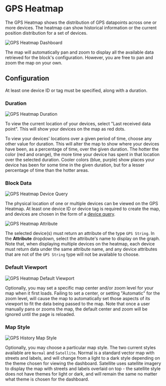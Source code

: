 # GPS Heatmap

The GPS Heatmap shows the distribution of GPS datapoints across one or more devices. The heatmap can show historical information or the current position distribution for a set of devices.

![GPS Heatmap Dashboard](/images/dashboards/heatmap-example.png "GPS Heatmap Dashboard")

The map will automatically pan and zoom to display all the available data retrieved for the block's configuration. However, you are free to pan and zoom the map on your own.

## Configuration

At least one device ID or tag must be specified, along with a duration.

### Duration

![GPS Heatmap Duration](/images/dashboards/heatmap-duration.png "GPS Heatmap Duration")

To view the current location of your devices, select "Last received data point". This will show your devices on the map as red dots.

To view your devices' locations over a given period of time, choose any other value for duration. This will alter the map to show where your devices have been, as a percentage of time, over the given duration. The hotter the color (red and orange), the more time your device has spent in that location over the selected duration. Cooler colors (blue, purple) show places your device has been for some time in the given duration, but for a lesser percentage of time than the hotter areas.

### Block Data

![GPS Heatmap Device Query](/images/dashboards/heatmap-device-query.png "GPS Heatmap Device Query")

The physical location of one or multiple devices can be viewed on the GPS Heatmap. At least one device ID or device tag is required to create the map, and devices are chosen in the form of a [device query](/devices/device-queries/).

![GPS Heatmap Attribute](/images/dashboards/heatmap-attribute.png "GPS Heatmap Attribute")

The selected device(s) must return an attribute of the type `GPS String`. In the **Attribute** dropdown, select the attribute's name to display on the graph. Note that, when displaying multiple devices on the heatmap, each device must return data under the same attribute name, and any device attributes that are not of the `GPS String` type will not be available to choose.

### Default Viewport

![GPS Heatmap Default Viewport](/images/dashboards/gps-viewport.png "GPS Heatmap Default Viewport")

Optionally, you may set a specific map center and/or zoom level for your map when it first loads. Failing to set a center, or setting "Automatic" for the zoom level, will cause the map to automatically set those aspects of its viewport to fit the data being passed to the map. Note that once a user manually pans or zooms the map, the default center and zoom will be ignored until the page is reloaded.

### Map Style

![GPS History Map Style](/images/dashboards/map-style.png "GPS History Map Style")

Optionally, you may choose a particular map style. The two current styles available are `Normal` and `Satellite`. Normal is a standard vector map with streets and labels, and will change from a light to a dark style depending on the theme chosen for viewing the dashboard. Satellite uses satellite imagery to display the map with streets and labels overlaid on top - the satellite style does not have themes for light or dark, and will remain the same no matter what theme is chosen for the dashboard.
